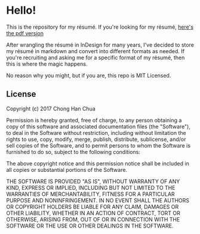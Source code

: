 # Hello!

This is the repository for my résumé. If you're looking for my résumé, [here's the pdf version](https://github.com/johncch/resume/blob/master/output/resume.pdf)

After wrangling the résumé in InDesign for many years, I've decided to store my résumé in markdown and convert into different formats as needed. If you're recruiting and asking me for a specific format of my résumé, then this is where the magic happens.

No reason why you might, but if you are, this repo is MIT Licensed.

## License

Copyright (c) 2017 Chong Han Chua

Permission is hereby granted, free of charge, to any person obtaining a copy
of this software and associated documentation files (the "Software"), to deal
in the Software without restriction, including without limitation the rights
to use, copy, modify, merge, publish, distribute, sublicense, and/or sell
copies of the Software, and to permit persons to whom the Software is
furnished to do so, subject to the following conditions:

The above copyright notice and this permission notice shall be included in all
copies or substantial portions of the Software.

THE SOFTWARE IS PROVIDED "AS IS", WITHOUT WARRANTY OF ANY KIND, EXPRESS OR
IMPLIED, INCLUDING BUT NOT LIMITED TO THE WARRANTIES OF MERCHANTABILITY,
FITNESS FOR A PARTICULAR PURPOSE AND NONINFRINGEMENT. IN NO EVENT SHALL THE
AUTHORS OR COPYRIGHT HOLDERS BE LIABLE FOR ANY CLAIM, DAMAGES OR OTHER
LIABILITY, WHETHER IN AN ACTION OF CONTRACT, TORT OR OTHERWISE, ARISING FROM,
OUT OF OR IN CONNECTION WITH THE SOFTWARE OR THE USE OR OTHER DEALINGS IN THE
SOFTWARE.
